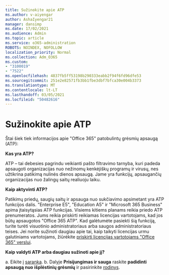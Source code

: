 ```yaml
---
title: Sužinokite apie ATP
ms.author: v-aiyengar
author: AshaIyengar21
manager: dansimp
ms.date: 17/02/2021
ms.audience: Admin
ms.topic: article
ms.service: o365-administration
ROBOTS: NOINDEX, NOFOLLOW
localization_priority: Normal
ms.collection: Adm_O365
ms.custom:
- "3100019"
- "7522"
ms.openlocfilehash: 4837fb5ff53198b290333eabb2f94f6fd96dfe53
ms.sourcegitcommit: 251e2e82571fb3bb1fbe3dbf7bfca30e004b3373
ms.translationtype: MT
ms.contentlocale: lt-LT
ms.lasthandoff: 03/05/2021
ms.locfileid: "50482616"
---
```

# <a name="learn-about-atp"></a>Sužinokite apie ATP

Štai šiek tiek informacijos apie "Office 365" patobulintų grėsmių apsaugą (ATP):

**Kas yra ATP?**

ATP – tai debesies pagrindu veikianti pašto filtravimo tarnyba, kuri padeda apsaugoti organizacijas nuo nežinomų kenkėjiškų programų ir virusų, nes užtikrina patikimą nulinės dienos apsaugą. Jame yra funkcijų, apsaugančių organizacijas nuo žalingų saitų realiuoju laiku.

**Kaip aktyvinti ATP?**

Patikimų priedų, saugių saitų ir apsauga nuo sukčiavimo apsimetant yra ATP funkcijos dalis. "Enterprise E5", "Education A5" ir "Microsoft 365 Business" apima įtaisytąsias ATP funkcijas. Visiems kitiems planams reikia priedo ATP prenumeratos. Jums reikia priskirti reikiamas licencijas vartotojams, kad jos būtų apsaugotos "Office 365 ATP". Kad galėtumėte pasiekti šią funkciją, turite turėti visuotinio administratoriaus arba saugos administratoriaus teises. Jei norite sužinoti daugiau apie tai, kaip taikyti licencijas urmu galutiniams vartotojams, žiūrėkite [priskirti licencijas vartotojams "Office 365" verslui](https://go.microsoft.com/fwlink/?linkid=2093435).

**Kaip valdyti ATP arba daugiau sužinoti apie jį?**

a. Eikite į [sąranka](https://go.microsoft.com/fwlink/p/?linkid=2075721).
b. Dalyje **Prisijungimas ir sauga** raskite **padidinti apsaugą nuo išplėstinių grėsmių** ir pasirinkite [rodinys](https://go.microsoft.com/fwlink/?linkid=2109302).
